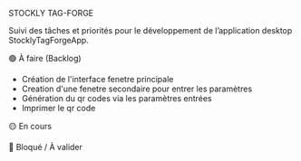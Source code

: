 STOCKLY TAG-FORGE

Suivi des tâches et priorités pour le développement de l’application desktop StocklyTagForgeApp.

🟢 À faire (Backlog)
- Création de l'interface fenetre principale
- Creation d'une fenetre secondaire pour entrer les paramètres
- Génération du qr codes via les paramètres entrées
- Imprimer le qr code


🟡 En cours



🔴 Bloqué / À valider


